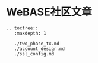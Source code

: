 # WeBASE社区文章

```eval_rst
.. toctree::
   :maxdepth: 1

   ./two_phase_tx.md
   ./account_design.md
   ./ssl_config.md
```
